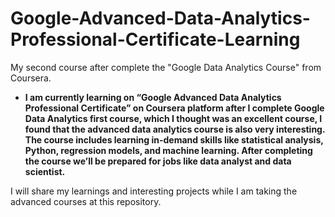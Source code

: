 # Google-Advanced-Data-Analytics-Professional-Certificate-Learning
My second course after complete the "Google Data Analytics Course" from Coursera.

- **I am currently learning on “Google Advanced Data Analytics Professional Certificate” on Coursera platform after I complete Google Data Analytics first course, which I thought was an excellent course, I found that the advanced data analytics course is also very interesting. The course includes learning in-demand skills like statistical analysis, Python, regression models, and machine learning. After completing the course we’ll be prepared for jobs like data analyst and data scientist.**

I will share my learnings and interesting projects while I am taking the advanced courses at this repository.
